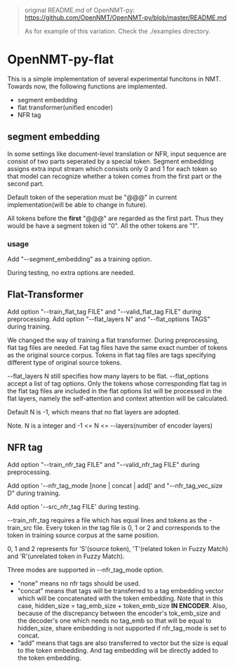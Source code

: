 > original README.md of OpenNMT-py: https://github.com/OpenNMT/OpenNMT-py/blob/master/README.md
>
> As for example of this variation. Check the ./examples directory.
# OpenNMT-py-flat
This is a simple implementation of several experimental funcitons in NMT.
Towards now, the following functions are implemented.

- segment embedding
- flat transformer(unified encoder)
- NFR tag

## segment embedding
In some settings like document-level translation or NFR, input sequence are
consist of two parts seperated by a special token.
Segment embedding assigns extra input stream which consists only 0 and 1 for each
token so that model can recognize whether a token comes from the first part or the
second part.

Default token of the seperation must be "@@@" in current implementation(will be able to change in future).

All tokens before the **first** "@@@" are regarded as the first part. Thus they would be have
a segment token id "0". All the other tokens are "1".
### usage
Add "--segment_embedding" as a training option.

During testing, no extra options are needed.

## Flat-Transformer
Add option "--train_flat_tag FILE" and "--valid_flat_tag FILE" during preprocessing.
Add option "--flat_layers N" and "--flat_options TAGS" during training.

We changed the way of training a flat transformer.
During preprocessing, flat tag files are needed. Fat tag files have the same exact number of tokens as
the original source corpus. Tokens in flat tag files are tags specifying different type of original source
tokens.

--flat_layers N still specifies how many layers to be flat.
--flat_options accept a list of tag options. Only the tokens whose corresponding flat tag in the flat tag files
are included in the flat options list will be processed in the flat layers, namely the self-attention and
context attention will be calculated.

Default N is -1, which means that no flat layers are adopted.

Note. N is a integer and -1 <= N <= --layers(number of encoder layers)

## NFR tag
Add option "--train_nfr_tag FILE" and "--valid_nfr_tag FILE" during preprocessing.

Add option '--nfr_tag_mode \[none \| concat \| add\]' and "--nfr_tag_vec_size D" during training.

Add option '--src_nfr_tag FILE' during testing.

--train_nfr_tag requires a file which has equal lines and tokens
as the -train_src file. Every token in the tag file is 0, 1 or 2 and corresponds
to the token in training source corpus at the same position.

0, 1 and 2 represents for 'S'(source token), 'T'(related token in Fuzzy Match) and 
'R'(unrelated token in Fuzzy Match).

Three modes are supported in --nfr_tag_mode option.
- "none" means no nfr tags should be used. 
- "concat" means that tags will be transferred to a
tag embedding vector which will be concatenated with the token embedding.
Note that in this case, hidden_size = tag_emb_size + token_emb_size **IN ENCODER**. Also, because of the discrepancy
between the encoder's tok_emb_size and the decoder's one which needs no tag_emb so that will be equal to hidden_size,
share embedding is not supported if nfr_tag_mode is set to concat.
- "add" means that tags are also transferred to vector but
the size is equal to the token embedding. And tag embedding will
be directly added to the token embedding.